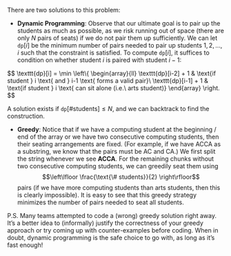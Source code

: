 There are two solutions to this problem:

- **Dynamic Programming**: Observe that our ultimate goal is to pair up the students as much as possible, as we risk running out of space (there are only $N$ pairs of seats) if we do not pair them up sufficiently. We can let $\texttt{dp}[i]$ be the minimum number of pairs needed to pair up students $1, 2, \ldots, i$ such that the constraint is satisfied. To compute $\texttt{dp}[i]$, it suffices to condition on whether student $i$ is paired with student $i - 1$:

$$
\texttt{dp}[i] = \min \left\\{
\begin{array}{ll}
\texttt{dp}[i-2] + 1 & \text{if student } i \text{ and } i-1 \text{ forms a valid pair}\\
\texttt{dp}[i-1] + 1 & \text{if student } i \text{ can sit alone (i.e.\ arts student)}
\end{array}
\right.
$$

A solution exists if $\mathtt{dp}[ \text{\# students}] \le N$, and we can backtrack to find the construction.

- **Greedy**: Notice that if we have a computing student at the beginning / end of the array or we have two consecutive computing students, then their seating arrangements are fixed. (For example, if we have ACCA as a substring, we know that the pairs must be AC and CA.) We first split the string whenever we see **ACCA**. For the remaining chunks without two consecutive computing students, we can greedily seat them using $$\left\lfloor \frac{\text{\# students}}{2} \right\rfloor$$ pairs (if we have more computing students than arts students, then this is clearly impossible). It is easy to see that this greedy strategy minimizes the number of pairs needed to seat all students.

P.S. Many teams attempted to code a (wrong) greedy solution right away. It’s a better idea to (informally) justify the correctness of your greedy approach or try coming up with counter-examples before coding. When in doubt, dynamic programming is the safe choice to go with, as long as it’s fast enough!

